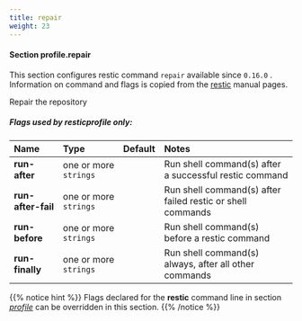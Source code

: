 ```yaml
---
title: repair
weight: 23
---
```

#### Section profile.**repair**

This section configures restic command `repair`  available since `0.16.0` .
Information on command and flags is copied from the [restic](https://github.com/restic/restic) manual pages.

Repair the repository

##### Flags used by **resticprofile** only:

| Name              | Type                    | Default  | Notes |
|:------------------|:------------------------|:---------|:------|
| **run-after** |one or more `strings` | |Run shell command(s) after a successful restic command |
| **run-after-fail** |one or more `strings` | |Run shell command(s) after failed restic or shell commands |
| **run-before** |one or more `strings` | |Run shell command(s) before a restic command |
| **run-finally** |one or more `strings` | |Run shell command(s) always, after all other commands |





{{% notice hint %}}
Flags declared for the **restic** command line in section *[profile](../profile)*
can be overridden in this section.
{{% /notice %}}


